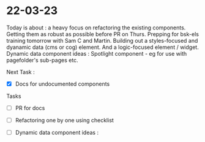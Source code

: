 # 22-03-23

Today is about :
a heavy focus on refactoring the existing components. Getting them as robust as possible before PR on Thurs.
Prepping for bsk-els training tomorrow with Sam C and Martin.
Building out a styles-focused and dyanamic data (cms or cog) element. And a logic-focused element / widget.
Dynamic data component ideas :
Spotlight component - eg for use with pagefolder's sub-pages etc.

Next Task :
- [x] Docs for undocumented components

Tasks
- [ ] PR for docs

- [ ] Refactoring
    one by one using checklist

- [ ] Dynamic data component ideas :